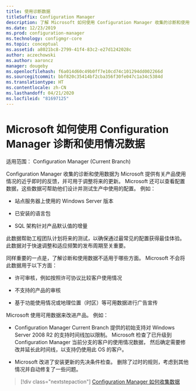 ```yaml
---
title: 使用诊断数据
titleSuffix: Configuration Manager
description: 了解 Microsoft 如何使用 Configuration Manager 收集的诊断和使用情况数据。
ms.date: 12/23/2019
ms.prod: configuration-manager
ms.technology: configmgr-core
ms.topic: conceptual
ms.assetid: a8021bc8-2799-41f4-83c2-e27d1242028c
author: aczechowski
ms.author: aaroncz
manager: dougeby
ms.openlocfilehash: f6a014d60c49b0ff7e10cd74c101294dd002266d
ms.sourcegitcommit: bbf820c35414bf2cba356f30fe047c1a34c5384d
ms.translationtype: HT
ms.contentlocale: zh-CN
ms.lasthandoff: 04/21/2020
ms.locfileid: "81697125"
---
```

# <a name="how-microsoft-uses-configuration-manager-diagnostics-and-usage-data"></a>Microsoft 如何使用 Configuration Manager 诊断和使用情况数据

适用范围：  Configuration Manager (Current Branch)

Configuration Manager 收集的诊断和使用数据为 Microsoft 提供有关产品使用情况的近乎即时的反馈，并可用于调整将来的更新。 Microsoft 还可以查看配置数据，这些数据可帮助他们设计并测试生产中使用的配置。 例如：

- 站点服务器上使用的 Windows Server 版本

- 已安装的语言包

- SQL 架构针对产品默认值的增量

此数据帮助工程团队计划将来的测试，以确保通过最常见的配置获得最佳体验。 此数据对于快速调整和适应频繁的发布周期至关重要。

同样重要的一点是，了解诊断和使用数据不适用于哪些方面。 Microsoft 不会将此数据用于以下方面：

- 许可审核，例如按照许可协议比较客户使用情况

- 不支持的产品的审核

- 基于功能使用情况或地理位置（时区）等可用数据进行广告宣传

Microsoft 使用可用数据来改进产品。 例如：

- Configuration Manager Current Branch 提供的初始支持对 Windows Server 2008 R2 的支持时间线加以限制。 Microsoft 检查了已升级到 Configuration Manager 当前分支的客户的使用情况数据， 然后确定需要修改并延长此时间线，以支持仍使用此 OS 的客户。

- Microsoft 改进了安装更新的先决条件检查。 删除了过时的规则，考虑到其他情况并自动修复了一些问题。  

> [!div class="nextstepaction"]
> [Configuration Manager 如何收集数据](how-diagnostics-and-usage-data-is-collected.md)
